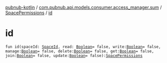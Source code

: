 [pubnub-kotlin](../../index.md) / [com.pubnub.api.models.consumer.access_manager.sum](../index.md) / [SpacePermissions](index.md) / [id](./id.md)

# id

`fun id(spaceId: `[`SpaceId`](../../com.pubnub.api/-space-id/index.md)`, read: `[`Boolean`](https://kotlinlang.org/api/latest/jvm/stdlib/kotlin/-boolean/index.html)` = false, write: `[`Boolean`](https://kotlinlang.org/api/latest/jvm/stdlib/kotlin/-boolean/index.html)` = false, manage: `[`Boolean`](https://kotlinlang.org/api/latest/jvm/stdlib/kotlin/-boolean/index.html)` = false, delete: `[`Boolean`](https://kotlinlang.org/api/latest/jvm/stdlib/kotlin/-boolean/index.html)` = false, get: `[`Boolean`](https://kotlinlang.org/api/latest/jvm/stdlib/kotlin/-boolean/index.html)` = false, join: `[`Boolean`](https://kotlinlang.org/api/latest/jvm/stdlib/kotlin/-boolean/index.html)` = false, update: `[`Boolean`](https://kotlinlang.org/api/latest/jvm/stdlib/kotlin/-boolean/index.html)` = false): `[`SpacePermissions`](index.md)